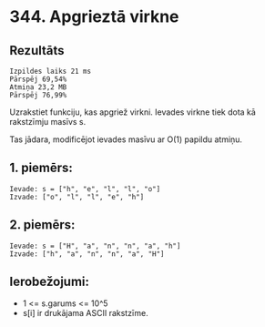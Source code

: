 # 344. Apgrieztā virkne


## Rezultāts
```
Izpildes laiks 21 ms
Pārspēj 69,54%
Atmiņa 23,2 MB
Pārspēj 76,99%
```
Uzrakstiet funkciju, kas apgriež virkni. Ievades virkne tiek dota kā rakstzīmju masīvs s.

Tas jādara, modificējot ievades masīvu ar O(1) papildu atmiņu.

 

## 1. piemērs:
```
Ievade: s = ["h", "e", "l", "l", "o"]
Izvade: ["o", "l", "l", "e", "h"]
```
## 2. piemērs:
```
Ievade: s = ["H", "a", "n", "n", "a", "h"]
Izvade: ["h", "a", "n", "n", "a", "H"]
  ```

## Ierobežojumi:
- 1 <= s.garums <= 10^5
- s[i] ir drukājama ASCII rakstzīme.